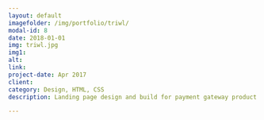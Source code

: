 ```yaml
---
layout: default
imagefolder: /img/portfolio/triwl/
modal-id: 8
date: 2018-01-01
img: triwl.jpg
img1: 
alt: 
link: 
project-date: Apr 2017
client:
category: Design, HTML, CSS
description: Landing page design and build for payment gateway product. Responsible for design and html/css build

---
```


